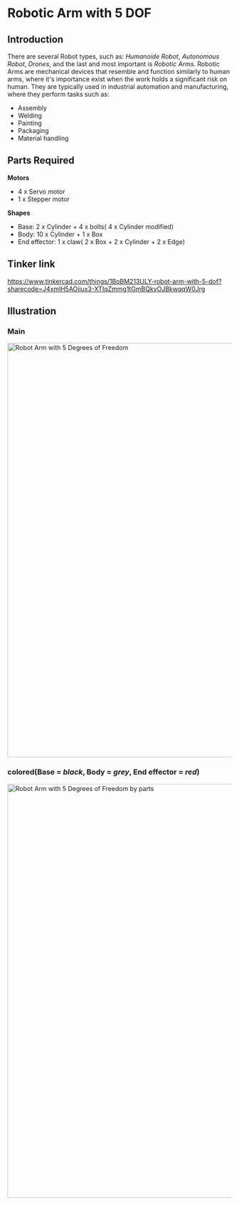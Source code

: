 # Robotic Arm with 5 DOF



## Introduction
There are several Robot types, such as: _Humanoide Robot_, _Autonomous Robot_, _Drones_, and the last and most important is _Robotic Arms_. Robotic Arms are mechanical devices that resemble and function similarly to human arms, where it's importance exist when the work holds a significant risk on human. They are typically used in industrial automation and manufacturing, where they perform tasks such as:
- Assembly
- Welding
- Painting
- Packaging
- Material handling

  
## Parts Required
**Motors**
- 4 x Servo motor
- 1 x Stepper motor

**Shapes**
- Base: 2 x Cylinder + 4 x bolts( 4 x Cylinder modified)
- Body: 10 x Cylinder + 1 x Box
- End effector: 1 x claw( 2 x Box + 2 x Cylinder + 2 x Edge)

## Tinker link
https://www.tinkercad.com/things/1BoBM213ULY-robot-arm-with-5-dof?sharecode=J4xmlH5AOiiux3-XTIqZmmg1tGmBQkyOJBkwqqW0Jrg

## Illustration
### Main
<img width="932" alt="Robot Arm with 5 Degrees of Freedom" src="https://github.com/user-attachments/assets/62ff96d0-84e0-4296-8000-90a399d04414">

### colored(Base = _black_, Body = _grey_, End effector = _red_) 
<img width="931" alt="Robot Arm with 5 Degrees of Freedom by parts" src="https://github.com/user-attachments/assets/3acf1fda-0b9b-4f88-9de2-8b8f7f2f733d">
